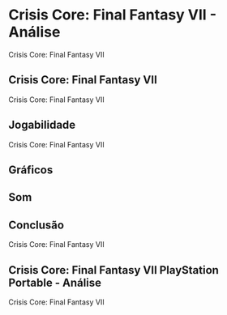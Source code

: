 ---
---

# Crisis Core: Final Fantasy VII - Análise

Crisis Core: Final Fantasy VII

## Crisis Core: Final Fantasy VII

Crisis Core: Final Fantasy VII

## Jogabilidade

Crisis Core: Final Fantasy VII

## Gráficos


## Som

## Conclusão

Crisis Core: Final Fantasy VII

## Crisis Core: Final Fantasy VII PlayStation Portable - Análise

Crisis Core: Final Fantasy VII
